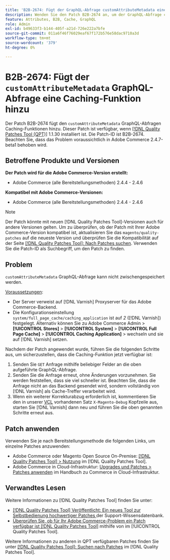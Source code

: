 ```yaml
---
title: 'B2B-2674: Fügt der GraphQL-Abfrage customAttributeMetadata eine Caching-Funktion hinzu'
description: Wenden Sie den Patch B2B-2674 an, um der GraphQL-Abfrage customAttributeMetadata eine Zwischenspeicherungsfunktion hinzuzufügen.
feature: Attributes, B2B, Cache, GraphQL
role: Admin
exl-id: b49633f3-b144-405f-a21d-726e222a7bfe
source-git-commit: 011a6f46f76029eaf67f172b576e58dac9710a3d
workflow-type: tm+mt
source-wordcount: '379'
ht-degree: 0%

---
```


# B2B-2674: Fügt der `customAttributeMetadata` GraphQL-Abfrage eine Caching-Funktion hinzu

Der Patch B2B-2674 fügt den `customAttributeMetadata` GraphQL-Abfragen Caching-Funktionen hinzu. Dieser Patch ist verfügbar, wenn [[!DNL Quality Patches Tool (QPT)]](https://experienceleague.adobe.com/de/docs/commerce-operations/tools/quality-patches-tool/quality-patches-tool-to-self-serve-quality-patches) 1.1.30 installiert ist. Die Patch-ID ist B2B-2674. Beachten Sie, dass das Problem voraussichtlich in Adobe Commerce 2.4.7-beta1 behoben wird.

## Betroffene Produkte und Versionen

**Der Patch wird für die Adobe Commerce-Version erstellt:**

* Adobe Commerce (alle Bereitstellungsmethoden) 2.4.4 - 2.4.6

**Kompatibel mit Adobe Commerce-Versionen:**

* Adobe Commerce (alle Bereitstellungsmethoden) 2.4.4 - 2.4.6

>[!NOTE]
>
>Der Patch könnte mit neuen [!DNL Quality Patches Tool]-Versionen auch für andere Versionen gelten. Um zu überprüfen, ob der Patch mit Ihrer Adobe Commerce-Version kompatibel ist, aktualisieren Sie das `magento/quality-patches` auf die neueste Version und überprüfen Sie die Kompatibilität auf der Seite [[!DNL Quality Patches Tool]: Nach Patches suchen](https://experienceleague.adobe.com/tools/commerce-quality-patches/index.html?lang=de). Verwenden Sie die Patch-ID als Suchbegriff, um den Patch zu finden.

## Problem

`customAttributeMetadata` GraphQL-Abfrage kann nicht zwischengespeichert werden.

<u>Voraussetzungen</u>:

* Der Server verweist auf [!DNL Varnish] Proxyserver für das Adobe Commerce-Backend.
* Die Konfigurationseinstellung `system/full_page_cache/caching_application` ist auf *2* ([!DNL Varnish]) festgelegt. Alternativ können Sie zu Adobe Commerce Admin > **[!UICONTROL Stores]** > **[!UICONTROL System]** > **[!UICONTROL Full Page Cache]** > **[!UICONTROL Caching Application]** > wechseln und sie auf [!DNL Varnish] setzen.

Nachdem der Patch angewendet wurde, führen Sie die folgenden Schritte aus, um sicherzustellen, dass die Caching-Funktion jetzt verfügbar ist:

1. Senden Sie `GET` Anfrage mithilfe beliebiger Felder an die oben aufgeführte GraphQL-Abfrage.
1. Senden Sie die Anfrage erneut, ohne Änderungen vorzunehmen. Sie werden feststellen, dass sie viel schneller ist. Beachten Sie, dass die Anfrage nicht an das Backend gesendet wird, sondern vollständig von [!DNL Varnish] als Cache-Treffer verarbeitet wird.
1. Wenn ein weiterer Korrekturabzug erforderlich ist, kommentieren Sie den in unserer [VCL](https://github.com/magento/magento2/blob/2.4-develop/app/code/Magento/PageCache/etc/varnish6.vcl#L239) vorhandenen Satz `X-Magento-Debug` Kopfzeile aus, starten Sie [!DNL Varnish] dann neu und führen Sie die oben genannten Schritte erneut aus.

## Patch anwenden

Verwenden Sie je nach Bereitstellungsmethode die folgenden Links, um einzelne Patches anzuwenden:

* Adobe Commerce oder Magento Open Source On-Premise: [[!DNL Quality Patches Tool] > Nutzung](/help/tools/quality-patches-tool/usage.md) im [!DNL Quality Patches Tool].
* Adobe Commerce in Cloud-Infrastruktur: [Upgrades und Patches > Patches anwenden](https://experienceleague.adobe.com/docs/commerce-cloud-service/user-guide/develop/upgrade/apply-patches.html?lang=de) im Handbuch zu Commerce in Cloud-Infrastruktur.

## Verwandtes Lesen

Weitere Informationen zu [!DNL Quality Patches Tool] finden Sie unter:

* [[!DNL Quality Patches Tool] Veröffentlicht: Ein neues Tool zur Selbstbedienung hochwertiger Patches ](https://experienceleague.adobe.com/de/docs/commerce-operations/tools/quality-patches-tool/quality-patches-tool-to-self-serve-quality-patches) der Support-Wissensdatenbank.
* [Überprüfen Sie, ob für Ihr Adobe Commerce-Problem ein Patch verfügbar ist [!DNL Quality Patches Tool]](/help/tools/quality-patches-tool/patches-available-in-qpt/check-patch-for-magento-issue-with-magento-quality-patches.md) mithilfe von im [!UICONTROL Quality Patches Tool].


Weitere Informationen zu anderen in QPT verfügbaren Patches finden Sie unter [[!DNL Quality Patches Tool]: Suchen nach Patches](https://experienceleague.adobe.com/tools/commerce-quality-patches/index.html?lang=de) im [!DNL Quality Patches Tool].
